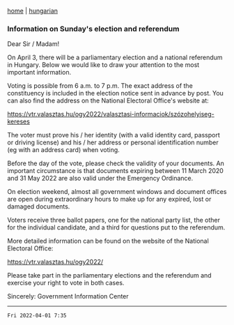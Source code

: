 [home](../README.md)
 | 
[hungarian](../hu/2022-04-01.md)

### Information on Sunday's election and referendum

Dear Sir / Madam!

On April 3, there will be a parliamentary election and a national referendum in Hungary. Below we would like to draw your attention to the most important information.

Voting is possible from 6 a.m. to 7 p.m. The exact address of the constituency is included in the election notice sent in advance by post. You can also find the address on the National Electoral Office's website at:

https://vtr.valasztas.hu/ogy2022/valasztasi-informaciok/szózohelyiseg-kereses

The voter must prove his / her identity (with a valid identity card, passport or driving license) and his / her address or personal identification number (eg with an address card) when voting.

Before the day of the vote, please check the validity of your documents. An important circumstance is that documents expiring between 11 March 2020 and 31 May 2022 are also valid under the Emergency Ordinance.

On election weekend, almost all government windows and document offices are open during extraordinary hours to make up for any expired, lost or damaged documents.

Voters receive three ballot papers, one for the national party list, the other for the individual candidate, and a third for questions put to the referendum.

More detailed information can be found on the website of the National Electoral Office:

https://vtr.valasztas.hu/ogy2022/

Please take part in the parliamentary elections and the referendum and exercise your right to vote in both cases.


Sincerely:
Government Information Center

---
`Fri 2022-04-01 7:35`